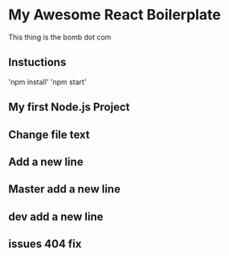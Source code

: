 # My Awesome React Boilerplate
This thing is the bomb dot com

## Instuctions
'npm install'
'npm start'


## My first Node.js Project

## Change file text

## Add a new line


## Master add a new line 

## dev add a new line 

## issues 404 fix
